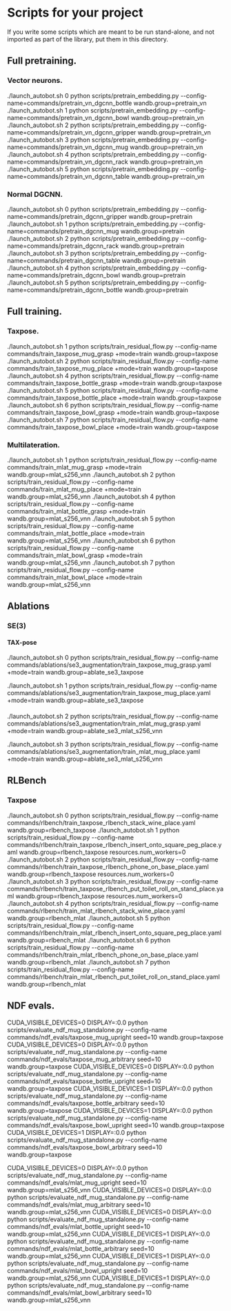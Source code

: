 # Scripts for your project

If you write some scripts which are meant to be run stand-alone, and not imported as part of the library, put them in this directory.


## Full pretraining.

### Vector neurons.
./launch_autobot.sh 0 python scripts/pretrain_embedding.py --config-name=commands/pretrain_vn_dgcnn_bottle wandb.group=pretrain_vn
./launch_autobot.sh 1 python scripts/pretrain_embedding.py --config-name=commands/pretrain_vn_dgcnn_bowl wandb.group=pretrain_vn
./launch_autobot.sh 2 python scripts/pretrain_embedding.py --config-name=commands/pretrain_vn_dgcnn_gripper wandb.group=pretrain_vn
./launch_autobot.sh 3 python scripts/pretrain_embedding.py --config-name=commands/pretrain_vn_dgcnn_mug wandb.group=pretrain_vn
./launch_autobot.sh 4 python scripts/pretrain_embedding.py --config-name=commands/pretrain_vn_dgcnn_rack wandb.group=pretrain_vn
./launch_autobot.sh 5 python scripts/pretrain_embedding.py --config-name=commands/pretrain_vn_dgcnn_table wandb.group=pretrain_vn

### Normal DGCNN.
./launch_autobot.sh 0 python scripts/pretrain_embedding.py --config-name=commands/pretrain_dgcnn_gripper wandb.group=pretrain
./launch_autobot.sh 1 python scripts/pretrain_embedding.py --config-name=commands/pretrain_dgcnn_mug wandb.group=pretrain
./launch_autobot.sh 2 python scripts/pretrain_embedding.py --config-name=commands/pretrain_dgcnn_rack wandb.group=pretrain
./launch_autobot.sh 3 python scripts/pretrain_embedding.py --config-name=commands/pretrain_dgcnn_table wandb.group=pretrain
./launch_autobot.sh 4 python scripts/pretrain_embedding.py --config-name=commands/pretrain_dgcnn_bowl wandb.group=pretrain
./launch_autobot.sh 5 python scripts/pretrain_embedding.py --config-name=commands/pretrain_dgcnn_bottle wandb.group=pretrain


## Full training.

### Taxpose.
./launch_autobot.sh 1 python scripts/train_residual_flow.py --config-name commands/train_taxpose_mug_grasp +mode=train wandb.group=taxpose
./launch_autobot.sh 2 python scripts/train_residual_flow.py --config-name commands/train_taxpose_mug_place +mode=train wandb.group=taxpose
./launch_autobot.sh 4 python scripts/train_residual_flow.py --config-name commands/train_taxpose_bottle_grasp +mode=train wandb.group=taxpose
./launch_autobot.sh 5 python scripts/train_residual_flow.py --config-name commands/train_taxpose_bottle_place +mode=train wandb.group=taxpose
./launch_autobot.sh 6 python scripts/train_residual_flow.py --config-name commands/train_taxpose_bowl_grasp +mode=train wandb.group=taxpose
./launch_autobot.sh 7 python scripts/train_residual_flow.py --config-name commands/train_taxpose_bowl_place +mode=train wandb.group=taxpose

### Multilateration.
./launch_autobot.sh 1 python scripts/train_residual_flow.py --config-name commands/train_mlat_mug_grasp +mode=train wandb.group=mlat_s256_vnn
./launch_autobot.sh 2 python scripts/train_residual_flow.py --config-name commands/train_mlat_mug_place +mode=train wandb.group=mlat_s256_vnn
./launch_autobot.sh 4 python scripts/train_residual_flow.py --config-name commands/train_mlat_bottle_grasp +mode=train wandb.group=mlat_s256_vnn
./launch_autobot.sh 5 python scripts/train_residual_flow.py --config-name commands/train_mlat_bottle_place +mode=train wandb.group=mlat_s256_vnn
./launch_autobot.sh 6 python scripts/train_residual_flow.py --config-name commands/train_mlat_bowl_grasp +mode=train wandb.group=mlat_s256_vnn
./launch_autobot.sh 7 python scripts/train_residual_flow.py --config-name commands/train_mlat_bowl_place +mode=train wandb.group=mlat_s256_vnn


## Ablations

### SE(3)

#### TAX-pose

./launch_autobot.sh 0 python scripts/train_residual_flow.py --config-name commands/ablations/se3_augmentation/train_taxpose_mug_grasp.yaml +mode=train wandb.group=ablate_se3_taxpose

./launch_autobot.sh 1 python scripts/train_residual_flow.py --config-name commands/ablations/se3_augmentation/train_taxpose_mug_place.yaml +mode=train wandb.group=ablate_se3_taxpose


####

./launch_autobot.sh 2 python scripts/train_residual_flow.py --config-name commands/ablations/se3_augmentation/train_mlat_mug_grasp.yaml +mode=train wandb.group=ablate_se3_mlat_s256_vnn

./launch_autobot.sh 3 python scripts/train_residual_flow.py --config-name commands/ablations/se3_augmentation/train_mlat_mug_place.yaml +mode=train wandb.group=ablate_se3_mlat_s256_vnn


## RLBench

### Taxpose

./launch_autobot.sh 0 python scripts/train_residual_flow.py --config-name commands/rlbench/train_taxpose_rlbench_stack_wine_place.yaml wandb.group=rlbench_taxpose
./launch_autobot.sh 1 python scripts/train_residual_flow.py --config-name commands/rlbench/train_taxpose_rlbench_insert_onto_square_peg_place.yaml wandb.group=rlbench_taxpose resources.num_workers=0
./launch_autobot.sh 2 python scripts/train_residual_flow.py --config-name commands/rlbench/train_taxpose_rlbench_phone_on_base_place.yaml wandb.group=rlbench_taxpose resources.num_workers=0
./launch_autobot.sh 3 python scripts/train_residual_flow.py --config-name commands/rlbench/train_taxpose_rlbench_put_toilet_roll_on_stand_place.yaml wandb.group=rlbench_taxpose resources.num_workers=0
./launch_autobot.sh 4 python scripts/train_residual_flow.py --config-name commands/rlbench/train_mlat_rlbench_stack_wine_place.yaml wandb.group=rlbench_mlat
./launch_autobot.sh 5 python scripts/train_residual_flow.py --config-name commands/rlbench/train_mlat_rlbench_insert_onto_square_peg_place.yaml wandb.group=rlbench_mlat
./launch_autobot.sh 6 python scripts/train_residual_flow.py --config-name commands/rlbench/train_mlat_rlbench_phone_on_base_place.yaml wandb.group=rlbench_mlat
./launch_autobot.sh 7 python scripts/train_residual_flow.py --config-name commands/rlbench/train_mlat_rlbench_put_toilet_roll_on_stand_place.yaml wandb.group=rlbench_mlat


## NDF evals.
CUDA_VISIBLE_DEVICES=0 DISPLAY=:0.0 python scripts/evaluate_ndf_mug_standalone.py --config-name commands/ndf_evals/taxpose_mug_upright seed=10 wandb.group=taxpose
CUDA_VISIBLE_DEVICES=0 DISPLAY=:0.0 python scripts/evaluate_ndf_mug_standalone.py --config-name commands/ndf_evals/taxpose_mug_arbitrary seed=10 wandb.group=taxpose
CUDA_VISIBLE_DEVICES=0 DISPLAY=:0.0 python scripts/evaluate_ndf_mug_standalone.py --config-name commands/ndf_evals/taxpose_bottle_upright seed=10 wandb.group=taxpose
CUDA_VISIBLE_DEVICES=1 DISPLAY=:0.0 python scripts/evaluate_ndf_mug_standalone.py --config-name commands/ndf_evals/taxpose_bottle_arbitrary seed=10 wandb.group=taxpose
CUDA_VISIBLE_DEVICES=1 DISPLAY=:0.0 python scripts/evaluate_ndf_mug_standalone.py --config-name commands/ndf_evals/taxpose_bowl_upright seed=10 wandb.group=taxpose
CUDA_VISIBLE_DEVICES=1 DISPLAY=:0.0 python scripts/evaluate_ndf_mug_standalone.py --config-name commands/ndf_evals/taxpose_bowl_arbitrary seed=10 wandb.group=taxpose

CUDA_VISIBLE_DEVICES=0 DISPLAY=:0.0 python scripts/evaluate_ndf_mug_standalone.py --config-name commands/ndf_evals/mlat_mug_upright seed=10 wandb.group=mlat_s256_vnn
CUDA_VISIBLE_DEVICES=0 DISPLAY=:0.0 python scripts/evaluate_ndf_mug_standalone.py --config-name commands/ndf_evals/mlat_mug_arbitrary seed=10 wandb.group=mlat_s256_vnn
CUDA_VISIBLE_DEVICES=0 DISPLAY=:0.0 python scripts/evaluate_ndf_mug_standalone.py --config-name commands/ndf_evals/mlat_bottle_upright seed=10 wandb.group=mlat_s256_vnn
CUDA_VISIBLE_DEVICES=1 DISPLAY=:0.0 python scripts/evaluate_ndf_mug_standalone.py --config-name commands/ndf_evals/mlat_bottle_arbitrary seed=10 wandb.group=mlat_s256_vnn
CUDA_VISIBLE_DEVICES=1 DISPLAY=:0.0 python scripts/evaluate_ndf_mug_standalone.py --config-name commands/ndf_evals/mlat_bowl_upright seed=10 wandb.group=mlat_s256_vnn
CUDA_VISIBLE_DEVICES=1 DISPLAY=:0.0 python scripts/evaluate_ndf_mug_standalone.py --config-name commands/ndf_evals/mlat_bowl_arbitrary seed=10 wandb.group=mlat_s256_vnn

